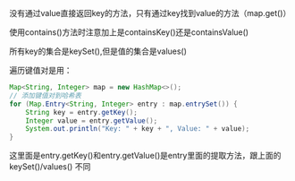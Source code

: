 没有通过value直接返回key的方法，只有通过key找到value的方法（map.get()）

使用contains()方法时注意加上是containsKey()还是containsValue()

所有key的集合是keySet(),但是值的集合是values()

遍历键值对是用：

```java
Map<String, Integer> map = new HashMap<>();
// 添加键值对到哈希表
for (Map.Entry<String, Integer> entry : map.entrySet()) {
    String key = entry.getKey();
    Integer value = entry.getValue();
    System.out.println("Key: " + key + ", Value: " + value);
}
```
这里面是entry.getKey()和entry.getValue()是entry里面的提取方法，跟上面的keySet()/values() 不同
